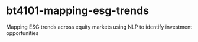 # bt4101-mapping-esg-trends
Mapping ESG trends across equity markets using NLP to identify investment opportunities
